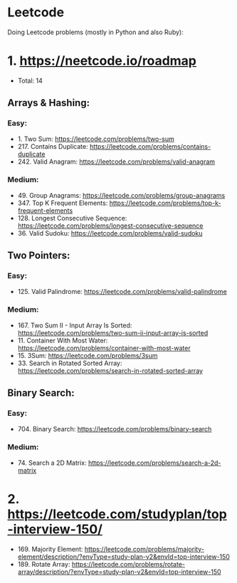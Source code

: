 # Leetcode
Doing Leetcode problems (mostly in Python and also Ruby):

# 1. https://neetcode.io/roadmap
* Total: 14

## Arrays & Hashing:
### Easy:
* 1\. Two Sum: https://leetcode.com/problems/two-sum
* 217\. Contains Duplicate: https://leetcode.com/problems/contains-duplicate
* 242\. Valid Anagram: https://leetcode.com/problems/valid-anagram

### Medium:
* 49\. Group Anagrams: https://leetcode.com/problems/group-anagrams
* 347\. Top K Frequent Elements: https://leetcode.com/problems/top-k-frequent-elements
* 128\. Longest Consecutive Sequence: https://leetcode.com/problems/longest-consecutive-sequence
* 36\. Valid Sudoku: https://leetcode.com/problems/valid-sudoku

## Two Pointers:
### Easy:
* 125\. Valid Palindrome: https://leetcode.com/problems/valid-palindrome

### Medium:
* 167\. Two Sum II - Input Array Is Sorted: https://leetcode.com/problems/two-sum-ii-input-array-is-sorted
* 11\. Container With Most Water: https://leetcode.com/problems/container-with-most-water
* 15\. 3Sum: https://leetcode.com/problems/3sum
* 33\. Search in Rotated Sorted Array: https://leetcode.com/problems/search-in-rotated-sorted-array

## Binary Search:
### Easy:
* 704\. Binary Search: https://leetcode.com/problems/binary-search

### Medium:
* 74\. Search a 2D Matrix: https://leetcode.com/problems/search-a-2d-matrix

# 2. https://leetcode.com/studyplan/top-interview-150/
* 169\. Majority Element: https://leetcode.com/problems/majority-element/description/?envType=study-plan-v2&envId=top-interview-150
* 189\. Rotate Array: https://leetcode.com/problems/rotate-array/description/?envType=study-plan-v2&envId=top-interview-150
